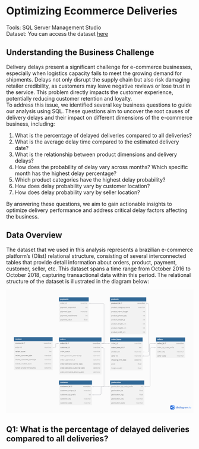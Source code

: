 # Optimizing Ecommerce Deliveries
Tools: SQL Server Management Studio\
Dataset: You can access the dataset [here](https://www.kaggle.com/datasets/olistbr/brazilian-ecommerce)

## Understanding the Business Challenge
Delivery delays present a significant challenge for e-commerce businesses, especially when logistics capacity fails to meet the growing demand for shipments. Delays not only disrupt the supply chain but also risk damaging retailer credibility, as customers may leave negative reviews or lose trust in the service. This problem directly impacts the customer experience, potentially reducing customer retention and loyalty.\
To address this issue, we identified several key business questions to guide our analysis using SQL. These questions aim to uncover the root causes of delivery delays and their impact on different dimensions of the e-commerce business, including:
1. What is the percentage of delayed deliveries compared to all deliveries?
2. What is the average delay time compared to the estimated delivery date? 
3. What is the relationship between product dimensions and delivery delays?
4. How does the probability of delay vary across months? Which specific month has the highest delay percentage?
5. Which product categories have the highest delay probability?
6. How does delay probability vary by customer location?
7. How does delay probability vary by seller location?

By answering these questions, we aim to gain actionable insights to optimize delivery performance and address critical delay factors affecting the business.

## Data Overview
The dataset  that we used in this analysis represents  a brazilian e-commerce platform’s (Olist) relational structure, consisting of several interconnected tables that provide detail information about orders, product, payment, customer, seller, etc. This dataset spans a time range from October 2016 to October 2018, capturing transactional data within this period. The relational structure of the dataset is illustrated in the diagram below:

![OverviewImage](olist_ecommerce.png)

## Q1: What is the percentage of delayed deliveries compared to all deliveries? 


